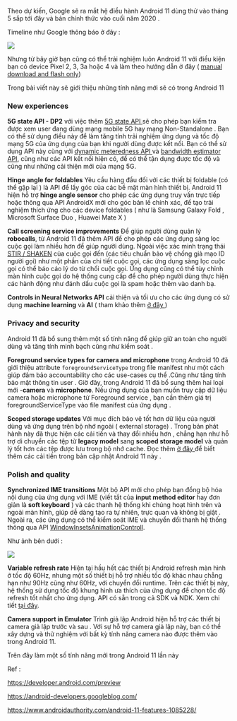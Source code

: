 Theo dự kiến, Google sẽ ra mắt hệ điều hành Android 11 dùng thử vào tháng 5 sắp tới đây và bản chính thức vào cuối năm 2020 . 

Timeline như Google thông báo ở đây : 

![](https://images.viblo.asia/f4ed561c-7e99-4f72-b494-10b5c016ade7.png)

Nhưng từ bây giờ bạn cũng có thể trải nghiệm luôn  Android 11 với điều kiện bạn có device Pixel 2, 3, 3a hoặc  4 và làm theo hướng dẫn ở đây ( [manual download and flash only](https://developer.android.com/preview/download)) 

Trong bài viết này sẽ giới thiệu những tính năng mới sẽ có trong  Android 11

### New experiences
**5G state API - DP2**  với việc thêm [ 5G state API ](https://developer.android.com/reference) sẽ cho phép bạn kiểm tra được xem user  đang dùng mạng mobile 5G hay mạng  Non-Standalone .  Bạn có thể sử dụng điều này để làm tăng tính trải nghiệm ứng dụng và tốc độ mạng 5G của ứng dụng của bạn khi người dùng được kết nối. Bạn có thể sử dụng API này cùng với [dynamic meteredness API ](https://developer.android.com/reference/android/net/NetworkCapabilities.html#NET_CAPABILITY_NOT_METERED) và [bandwidth estimator API](https://developer.android.com/reference/android/net/NetworkCapabilities.html#getLinkDownstreamBandwidthKbps()), cũng như các API kết nối hiện có, để có thể tận dụng được tốc độ và cũng như những  cải thiện mới  của mạng 5G. 

**Hinge angle for foldables**  Yêu cầu hàng đầu đối với các thiết bị foldable (có thể gập lại ) là API để lấy góc của các bề mặt màn hình thiết bị. Android 11 hiện hỗ trợ **hinge angle sensor** cho phép các ứng dụng truy vấn trực tiếp hoặc thông qua API AndroidX mới cho góc bản lề chính xác, để tạo trải nghiệm thích ứng cho các device foldables (  như là  Samsung Galaxy Fold , Microsoft Surface Duo , Huawei Mate X ) 

**Call screening service improvements** Để giúp người dùng quản lý **robocalls**, từ Android 11  đã thêm API  để cho phép các ứng dụng sàng lọc cuộc gọi làm nhiều hơn để giúp người dùng. Ngoài việc xác minh trạng thái [ STIR / SHAKEN](https://developer.android.com/reference/android/telecom/Call.Details.html#getCallerNumberVerificationStatus()) của cuộc gọi đến (các tiêu chuẩn bảo vệ chống giả mạo ID người gọi) như một phần của chi tiết cuộc gọi, các ứng dụng sàng lọc cuộc gọi có thể báo cáo lý do từ chối cuộc gọi. Ứng dụng cũng có thể tùy chỉnh màn hình cuộc gọi  do hệ thống cung cấp để cho phép người dùng thực hiện các hành động như đánh dấu cuộc gọi là spam hoặc thêm vào danh bạ. 

 **Controls in Neural Networks API** cải thiện và tối ưu cho các ứng dụng có sử dụng **machine learning** và **AI** ( tham khảo thêm [ở đây ](https://ai.googleblog.com/2019/11/introducing-next-generation-on-device.html) ) 
 
###  Privacy and security
Android 11 đã bổ sung thêm một số tính năng để giúp giữ an toàn cho người dùng và tăng tính minh bạch cũng như kiểm soát . 

**Foreground service types for camera and microphone**  trong Android 10 đã giới thiệu  attribute `foregroundServiceType` trong file manifest như một cách giúp đảm bảo accountability cho các use-cases cụ thể .Cũng như tăng tính bảo mật thông tin user . Giờ đây, trong Android 11  đã bổ sung thêm hai loại mới -**camera** và **microphone**. Nếu ứng dụng của bạn muốn truy cập dữ liệu camera hoặc microphone từ Foreground service , bạn cần thêm giá trị foregroundServiceType vào file manifest của ứng dụng .

**Scoped storage updates** Với mục đích bảo vệ tốt hơn dữ liệu của người dùng và ứng dụng trên bộ nhớ ngoài ( external storage) . Trong bản phát hành này đã thực hiện các cải tiến và thay đổi nhiều hơn , chẳng hạn như hỗ trợ di chuyển các tệp từ **legacy model** sang **scoped storage model** và quản lý tốt hơn các tệp được lưu trong bộ nhớ cache. Đọc thêm [ở đây ](https://developer.android.com/preview/privacy/storage?authuser=7) để biết thêm các cải tiến trong bản cập nhật Android 11 này . 

### Polish and quality

**Synchronized IME transitions** Một bộ API mới cho phép bạn đồng bộ hóa nội dung của ứng dụng với IME (viết tắt của **input method editor** hay đơn giản là **soft keyboard** ) và các thanh hệ thống khi chúng hoạt hình trên và ngoài màn hình, giúp dễ dàng tạo ra tự nhiên, trực quan và không bị giật . Ngoài ra, các ứng dụng có thể kiểm soát IME và chuyển đổi thanh hệ thống thông qua API [WindowInsetsAnimationControll](https://developer.android.com/reference/android/view/WindowInsetsAnimationController). 

Như ảnh bên dưới : 

![](https://images.viblo.asia/c673ddce-dbb7-4191-abf3-de629591c77b.gif)


**Variable refresh rate** Hiện tại hầu hết các thiết bị Android refresh màn hình ở tốc độ  60Hz, nhưng một số thiết bị hỗ trợ nhiều tốc độ khác nhau chẳng hạn như 90Hz cũng như 60Hz, với chuyển đổi runtime. Trên các thiết bị này, hệ thống sử dụng tốc độ khung hình ưa thích của ứng dụng để chọn tốc độ refresh tốt nhất cho ứng dụng. API có sẵn trong cả SDK và NDK. Xem chi tiết [ tại đây](https://developer.android.com/preview/features#frame-rate-api).

**Camera support in Emulator**  Trình giả lập Android hiện hỗ trợ các thiết bị camera giả lập trước và sau . Với sự hỗ trợ camera giả lập này, bạn có thể xây dựng và thử nghiệm với bất kỳ tính năng camera nào được thêm vào trong Android 11.

Trên đây làm một số tính năng mới trong Android 11 lần này  

Ref : 

https://developer.android.com/preview

https://android-developers.googleblog.com/

https://www.androidauthority.com/android-11-features-1085228/
